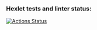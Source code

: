 ### Hexlet tests and linter status:
[![Actions Status](https://github.com/elder2701/js-oop-project-62/actions/workflows/hexlet-check.yml/badge.svg)](https://github.com/elder2701/js-oop-project-62/actions)